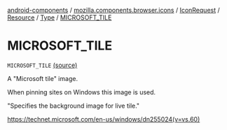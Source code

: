 [android-components](../../../../index.md) / [mozilla.components.browser.icons](../../../index.md) / [IconRequest](../../index.md) / [Resource](../index.md) / [Type](index.md) / [MICROSOFT_TILE](./-m-i-c-r-o-s-o-f-t_-t-i-l-e.md)

# MICROSOFT_TILE

`MICROSOFT_TILE` [(source)](https://github.com/mozilla-mobile/android-components/blob/master/components/browser/icons/src/main/java/mozilla/components/browser/icons/IconRequest.kt#L115)

A "Microsoft tile" image.

When pinning sites on Windows this image is used.

"Specifies the background image for live tile."

https://technet.microsoft.com/en-us/windows/dn255024(v=vs.60)

